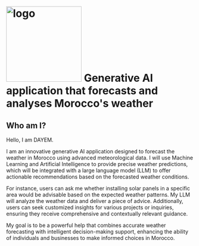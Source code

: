 # <img width="202" alt="logo" src="https://github.com/arthur-samuel-thinkai/dayem/assets/170200420/0b5097f4-cd82-4ca9-b1a3-8d19bfb48d10">                    Generative AI application that forecasts and analyses Morocco's weather

## Who am I?       
Hello, I am DAYEM.

I am an innovative generative AI application designed to forecast the weather in Morocco using advanced meteorological data. I will use Machine Learning and Artificial Intelligence to provide precise weather predictions, which will be integrated with a large language model (LLM) to offer actionable recommendations based on the forecasted weather conditions.

For instance, users can ask me whether installing solar panels in a specific area would be advisable based on the expected weather patterns. My LLM will analyze the weather data and deliver a piece of advice. Additionally, users can seek customized insights for various projects or inquiries, ensuring they receive comprehensive and contextually relevant guidance.

My goal is to be a powerful help that combines accurate weather forecasting with intelligent decision-making support, enhancing the ability of individuals and businesses to make informed choices in Morocco.



